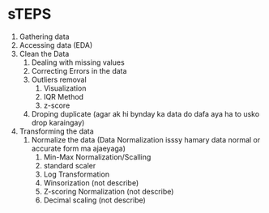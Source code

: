 # sTEPS 
1. Gathering data 
2. Accessing data (EDA)
3. Clean the Data 
   1. Dealing with missing values 
   2. Correcting Errors in the data 
    1. Outliers removal 
       1. Visualization 
       2. IQR Method
       3. z-score   
   3. Droping duplicate (agar ak hi bynday ka data do dafa aya ha to usko drop karaingay)
4. Transforming the data 
     1. Normalize the data (Data Normalization isssy hamary data normal or accurate form ma ajaeyaga)
         1. Min-Max Normalization/Scalling 
         2. standard scaler
         3. Log Transformation 
         4. Winsorization (not describe)
         5. Z-scoring Normalization (not describe)
         6. Decimal scaling (not describe)